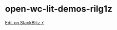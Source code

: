 # open-wc-lit-demos-rilg1z

[Edit on StackBlitz ⚡️](https://stackblitz.com/edit/open-wc-lit-demos-rilg1z)